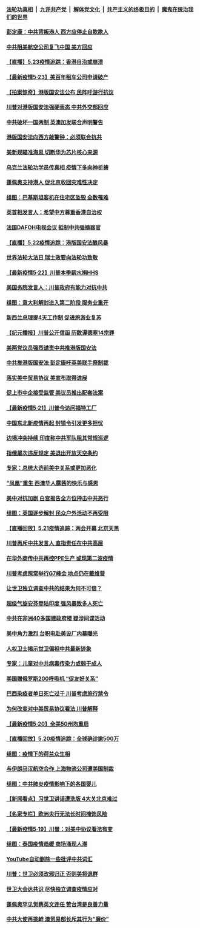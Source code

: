 ####  [法轮功真相](../../../../basic/blob/master/README.md?t=05240102) &nbsp;|&nbsp; [九评共产党](../../../../9ping.md/blob/master/README.md?t=05240102) &nbsp;|&nbsp; [解体党文化](../../../../jtdwh.md/blob/master/README.md?t=05240102)  &nbsp;|&nbsp; [共产主义的终极目的](../../../../gczydzjmd.md/blob/master/README.md?t=05240102) &nbsp;|&nbsp; [魔鬼在统治我们的世界](../../../../mgztzwmdsj.md/blob/master/README.md?t=05240102) 

#### [彭定康：中共背叛港人 西方应停止自欺欺人](../pages/nsc418/n12131417.md?t=05240102) 

#### [中共阻美航空公司复飞中国 美方回应](../pages/nsc418/n12131493.md?t=05240102) 

#### [【直播】5.23疫情追踪：香港自治或崩溃](../pages/nsc418/n12131425.md?t=05240102) 

#### [【最新疫情5·23】美百年租车公司申请破产](../pages/nsc418/n12130566.md?t=05240102) 

#### [【拍案惊奇】港版国安法公布 民阵吁游行抗议](../pages/nsc418/n12130473.md?t=05240102) 

#### [川普对港版国安法强硬表态 中共外交部回应](../pages/nsc418/n12129980.md?t=05240102) 

#### [中共破坏一国两制 英澳加发联合声明警告](../pages/nsc418/n12130088.md?t=05240102) 

#### [港版国安法向西方敲警钟：必须联合抗共](../pages/nsc418/n12129875.md?t=05240102) 

#### [美新规瞄准海思 切断华为芯片核心来源](../pages/nsc418/n12129504.md?t=05240102) 

#### [乌克兰法轮功学员传真相  疫情下多向神祈祷](../pages/nsc418/n12024744.md?t=05240102) 

#### [蓬佩奥支持港人 促北京收回灾难性决定](../pages/nsc418/n12129520.md?t=05240102) 

#### [组图：巴基斯坦客机在住宅区坠毁 全数罹难](../pages/nsc418/n12129326.md?t=05240102) 

#### [英首相发言人：希望中方尊重香港自治权](../pages/nsc418/n12129515.md?t=05240102) 

#### [法国DAFOH电视会议 抵制中共强摘器官](../pages/nsc418/n12128980.md?t=05240102) 

#### [【直播】5.22疫情追踪：港版国安法酿风暴](../pages/nsc418/n12129151.md?t=05240102) 

#### [世界法轮大法日 瑞士政要向法轮功致敬](../pages/nsc418/n12128484.md?t=05240102) 

#### [【最新疫情5·22】川普本季薪水捐HHS](../pages/nsc418/n12128039.md?t=05240102) 

#### [美国务院发言人：川普政府有能力对抗中共](../pages/nsc418/n12129158.md?t=05240102) 

#### [组图：意大利解封进入第二阶段 服务业重开](../pages/nsc418/n12126024.md?t=05240102) 

#### [新西兰总理提4天工作制 促进旅游业复苏](../pages/nsc418/n12128413.md?t=05240102) 

#### [【纪元播报】川普公开信函 历数谭德塞14宗罪](../pages/nsc418/n12127896.md?t=05240102) 

#### [美两党议员强烈谴责中共推港版国安法](../pages/nsc418/n12128188.md?t=05240102) 

#### [中共推港版国安法 彭定康吁英美联手祭制裁](../pages/nsc418/n12127603.md?t=05240102) 

#### [落实美中贸易协议 美宣布取得进展](../pages/nsc418/n12127790.md?t=05240102) 

#### [促上市中企接受监管 美议员推出配套法案](../pages/nsc418/n12127711.md?t=05240102) 

#### [【最新疫情5·21】川普今访问福特工厂](../pages/nsc418/n12125105.md?t=05240102) 

#### [中国东北新疫情再起 封锁令引发更多担忧](../pages/nsc418/n12126945.md?t=05240102) 

#### [边境冲突持续 印度称中共军队阻其常规巡逻](../pages/nsc418/n12127147.md?t=05240102) 

#### [指俄屡次违反规定 美退出开放天空条约](../pages/nsc418/n12126869.md?t=05240102) 

#### [专家：总统大选前美中关系或更加恶化](../pages/nsc418/n12127069.md?t=05240102) 

#### [“凤凰”重生 西澳华人露茜的快乐与感恩](../pages/nsc418/n12126709.md?t=05240102) 

#### [美中对抗加剧 白宫报告全方位抨击中共恶行](../pages/nsc418/n12126583.md?t=05240102) 

#### [组图：英国逐步解封 民众户外活动不再受限](../pages/nsc418/n12125886.md?t=05240102) 

#### [【直播回放】5.21疫情追踪：两会开幕 北京天黑](../pages/nsc418/n12126358.md?t=05240102) 

#### [川普再斥中共发言人 直指责任在中共高层](../pages/nsc418/n12126172.md?t=05240102) 

#### [在华外商传中共再控PPE生产 或现第二波疫情](../pages/nsc418/n12125990.md?t=05240102) 

#### [川普考虑照常举行G7峰会 地点仍在戴维营](../pages/nsc418/n12125551.md?t=05240102) 

#### [让世卫独立调查中共的结果为何不可信？](../pages/nsc418/n12122662.md?t=05240102) 

#### [超级气旋安芬登陆印度 强风暴致多人死亡](../pages/nsc418/n12125031.md?t=05240102) 

#### [中共在非洲40多国建政府楼 疑涉间谍活动](../pages/nsc418/n12124556.md?t=05240102) 

#### [美中角力激烈 台积电赴美设厂内幕曝光](../pages/nsc418/n12124386.md?t=05240102) 

#### [人权卫士揭示世卫偏袒中共最新迹象](../pages/nsc418/n12124436.md?t=05240102) 

#### [专家：儿童对中共病毒传染力或弱于成人](../pages/nsc418/n12124239.md?t=05240102) 

#### [美国赠俄罗斯200呼吸机 “促友好关系”](../pages/nsc418/n12124107.md?t=05240102) 

#### [巴西染疫者单日死亡过千 川普考虑旅行禁令](../pages/nsc418/n12124109.md?t=05240102) 

#### [为何改变对中美贸易协议看法 川普解释](../pages/nsc418/n12123607.md?t=05240102) 

#### [【最新疫情5·20】全美50州均重启](../pages/nsc418/n12122325.md?t=05240102) 

#### [【直播回放】5.20疫情追踪：全球确诊逾500万](../pages/nsc418/n12123549.md?t=05240102) 

#### [组图：疫情下的荷兰众生相](../pages/nsc418/n12123320.md?t=05240102) 

#### [与伊朗马汉航空合作 上海物流公司遭美国制裁](../pages/nsc418/n12123307.md?t=05240102) 

#### [组图：中共肺炎疫情影响下的各国婴儿](../pages/nsc418/n12122972.md?t=05240102) 

#### [【新闻看点】习世卫讲话遭洗版 4大关北京难过](../pages/nsc418/n12122351.md?t=05240102) 

#### [【名家专栏】欧洲央行无法长时间掩饰风险](../pages/nsc418/n12121375.md?t=05240102) 

#### [【最新疫情5·19】川普：对美中协议看法有变](../pages/nsc418/n12119608.md?t=05240102) 

#### [组图：泰国疫情趋缓 商场涌现人潮](../pages/nsc418/n12118444.md?t=05240102) 

#### [YouTube自动删除一些批评中共词汇](../pages/nsc418/n12122108.md?t=05240102) 

#### [川普：世卫必须改邪归正 否则美将退群](../pages/nsc418/n12119972.md?t=05240102) 

#### [世卫大会达共识 尽快独立调查疫情应对](../pages/nsc418/n12121699.md?t=05240102) 

#### [蓬佩奥罕见贺蔡英文连任 赞台湾是良善力量](../pages/nsc418/n12121690.md?t=05240102) 

#### [中共大使再挑衅 澳贸易部长斥其行为“廉价”](../pages/nsc418/n12121495.md?t=05240102) 

